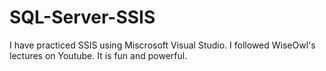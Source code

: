 # SQL-Server-SSIS
I have practiced SSIS using Miscrosoft Visual Studio. I followed WiseOwl's lectures on Youtube. It is fun and powerful.
